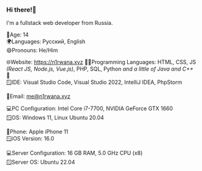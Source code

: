 ### Hi there!👋

I'm a fullstack web developer from Russia.

🔞Age: 14 <br/>
🌍Languages: Русский, English <br/>
😄Pronouns: He/Him <br/>

🌐Website: https://n1rwana.xyz
🧑‍💻Programming Languages: HTML, CSS, JS _(React JS, Node.js, Vue.js)_, PHP, SQL, Python _and a little of Java and C++_ 🙂 <br/>
🪟IDE: Visual Studio Code, Visual Studio 2022, IntelliJ IDEA, PhpStorm

📨Email: me@n1rwana.xyz

💻PC Configuration: Intel Core i7-7700, NVIDIA GeForce GTX 1660 <br/>
🪟OS: Windows 11, Linux Ubuntu 20.04

📱Phone: Apple iPhone 11<br/>
🪟iOS Version: 16.0

💻Server Configuration: 16 GB RAM, 5.0 GHz CPU (x8) <br/>
🪟Server OS: Ubuntu 22.04

